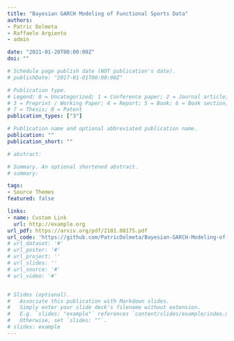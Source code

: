 ```yaml
---
title: "Bayesian GARCH Modeling of Functional Sports Data"
authors:
- Patric Dolmeta
- Raffaele Argiento
- admin

date: "2021-01-20T00:00:00Z"
doi: ""

# Schedule page publish date (NOT publication's date).
# publishDate: "2017-01-01T00:00:00Z"

# Publication type.
# Legend: 0 = Uncategorized; 1 = Conference paper; 2 = Journal article;
# 3 = Preprint / Working Paper; 4 = Report; 5 = Book; 6 = Book section;
# 7 = Thesis; 8 = Patent
publication_types: ["3"]

# Publication name and optional abbreviated publication name.
publication: ""
publication_short: ""

# abstract: 

# Summary. An optional shortened abstract.
# summary: 

tags:
- Source Themes
featured: false

links:
- name: Custom Link
  url: http://example.org
url_pdf: https://arxiv.org/pdf/2101.08175.pdf
url_code: 'https://github.com/PatricDolmeta/Bayesian-GARCH-Modeling-of-Functional-Sports-Data'
# url_dataset: '#'
# url_poster: '#'
# url_project: ''
# url_slides: ''
# url_source: '#'
# url_video: '#'


# Slides (optional).
#   Associate this publication with Markdown slides.
#   Simply enter your slide deck's filename without extension.
#   E.g. `slides: "example"` references `content/slides/example/index.md`.
#   Otherwise, set `slides: ""`.
# slides: example
---
```

